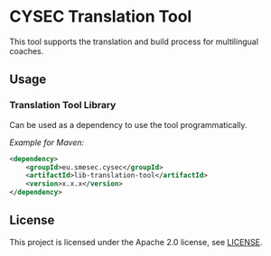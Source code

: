 # CYSEC Translation Tool

This tool supports the translation and build process for multilingual coaches.

## Usage

### Translation Tool Library
Can be used as a dependency to use the tool programmatically.

*Example for Maven:*
```xml
<dependency>
    <groupId>eu.smesec.cysec</groupId>
    <artifactId>lib-translation-tool</artifactId>
    <version>x.x.x</version>
</dependency>
```

## License
This project is licensed under the Apache 2.0 license, see [LICENSE](LICENSE).
